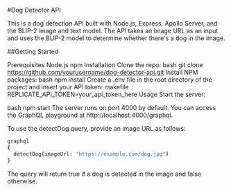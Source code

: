 #Dog Detector API

This is a dog detection API built with Node.js, Express, Apollo Server, and the BLIP-2 image and text model. The API takes an image URL as an input and uses the BLIP-2 model to determine whether there's a dog in the image.

##Getting Started

Prerequisites
Node.js
npm
Installation
Clone the repo:
bash
git clone https://github.com/yourusername/dog-detector-api.git
Install NPM packages:
bash
npm install
Create a .env file in the root directory of the project and insert your API token:
makefile
REPLICATE_API_TOKEN=your_api_token_here
Usage
Start the server:

bash
npm start
The server runs on port 4000 by default. You can access the GraphQL playground at http://localhost:4000/graphql.

To use the detectDog query, provide an image URL as follows:

```bash
graphql
{
  detectDog(imageUrl: "https://example.com/dog.jpg")
}
```

The query will return true if a dog is detected in the image and false otherwise.



